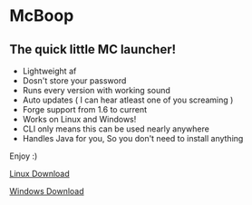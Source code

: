 # McBoop
## The quick little MC launcher!
* Lightweight af
* Dosn't store your password
* Runs every version with working sound
* Auto updates ( I can hear atleast one of you screaming )
* Forge support from 1.6 to current
* Works on Linux and Windows!
* CLI only means this can be used nearly anywhere
* Handles Java for you, So you don't need to install anything

Enjoy :)

[Linux Download](https://boops-deploy.s3.amazonaws.com/McBoop/McBoop)

[Windows Download](https://boops-deploy.s3.amazonaws.com/McBoop/McBoop.exe)

